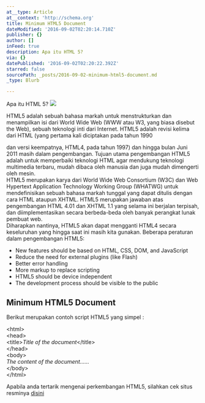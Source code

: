 ```yaml
---
at__type: Article
at__context: 'http://schema.org'
title: Minimum HTML5 Document
dateModified: '2016-09-02T02:20:14.710Z'
publisher: {}
author: []
inFeed: true
description: Apa itu HTML 5?
via: {}
datePublished: '2016-09-02T02:20:22.392Z'
starred: false
sourcePath: _posts/2016-09-02-minimum-html5-document.md
_type: Blurb

---
```

Apa itu HTML 5?
![](https://the-grid-user-content.s3-us-west-2.amazonaws.com/cd22e647-5549-480b-a585-a4f419f58305.png)

HTML5 adalah sebuah bahasa markah untuk menstrukturkan dan menampilkan isi dari World Wide Web (WWW atau W3, yang biasa disebut the Web), sebuah teknologi inti dari Internet. HTML5 adalah revisi kelima dari HTML (yang pertama kali diciptakan pada tahun 1990

dan versi keempatnya, HTML4, pada tahun 1997) dan hingga bulan Juni 2011 masih dalam pengembangan. Tujuan utama pengembangan HTML5 adalah untuk memperbaiki teknologi HTML agar mendukung teknologi multimedia terbaru, mudah dibaca oleh manusia dan juga mudah dimengerti oleh mesin.  
HTML5 merupakan karya dari World Wide Web Consortium (W3C) dan Web Hypertext Application Technology Working Group (WHATWG) untuk mendefinisikan sebuah bahasa markah tunggal yang dapat ditulis dengan cara HTML ataupun XHTML. HTML5 merupakan jawaban atas pengembangan HTML 4.01 dan XHTML 1.1 yang selama ini berjalan terpisah, dan diimplementasikan secara berbeda-beda oleh banyak perangkat lunak pembuat web.  
Diharapkan nantinya, HTML5 akan dapat mengganti HTML4 secara keseluruhan yang hingga saat ini masih kita gunakan. Beberapa peraturan dalam pengembangan HTML5:

* New features should be based on HTML, CSS, DOM, and JavaScript
* Reduce the need for external plugins (like Flash)
* Better error handling
* More markup to replace scripting
* HTML5 should be device independent
* The development process should be visible to the public

## Minimum HTML5 Document

Berikut merupakan contoh script HTML5 yang simpel :

<!DOCTYPE html\>  
<html\>  
<head\>  
<title\>_Title of the document_</title\>  
</head\>  
<body\>  
_The content of the document......_  
</body\>  
</html\>

  
  
Apabila anda tertarik mengenai perkembangan HTML5, silahkan cek situs resminya [disini][0]

[0]: http://www.whatwg.org/specs/web-apps/current-work/multipage/the-xhtml-syntax.html